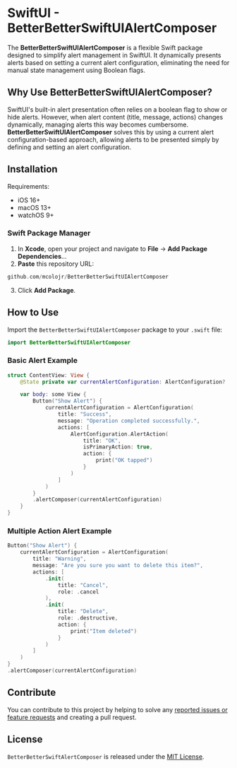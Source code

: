 # SwiftUI - BetterBetterSwiftUIAlertComposer

The **BetterBetterSwiftUIAlertComposer** is a flexible Swift package designed to simplify alert management in SwiftUI. 
It dynamically presents alerts based on setting a current alert configuration, eliminating the need for manual state management using Boolean flags.

## Why Use BetterBetterSwiftUIAlertComposer?

SwiftUI's built-in alert presentation often relies on a boolean flag to show or hide alerts. However, when alert content (title, message, actions) changes dynamically, managing alerts this way becomes cumbersome. 
**BetterBetterSwiftUIAlertComposer** solves this by using a current alert configuration-based approach, allowing alerts to be presented simply by defining and setting an alert configuration.


## Installation
Requirements:

- iOS 16+
- macOS 13+
- watchOS 9+

### Swift Package Manager
1. In **Xcode**, open your project and navigate to **File** → **Add Package Dependencies**...
2. **Paste** this repository URL:

```swift
github.com/mcolojr/BetterBetterSwiftUIAlertComposer
```

3. Click **Add Package**.

## How to Use
Import the `BetterBetterSwiftUIAlertComposer` package to your `.swift` file:

```swift
import BetterBetterSwiftUIAlertComposer
```

### Basic Alert Example

```swift
struct ContentView: View {
    @State private var currentAlertConfiguration: AlertConfiguration?

    var body: some View {
        Button("Show Alert") {
            currentAlertConfiguration = AlertConfiguration(
                title: "Success",
                message: "Operation completed successfully.",
                actions: [
                    AlertConfiguration.AlertAction(
                        title: "OK",
                        isPrimaryAction: true,
                        action: { 
                            print("OK tapped")
                        }
                    )
                ]
            )
        }
        .alertComposer(currentAlertConfiguration)
    }
}
```

### Multiple Action Alert Example

```swift
Button("Show Alert") {
    currentAlertConfiguration = AlertConfiguration(
        title: "Warning",
        message: "Are you sure you want to delete this item?",
        actions: [
            .init(
                title: "Cancel",
                role: .cancel
            ),
            .init(
                title: "Delete",
                role: .destructive,
                action: { 
                    print("Item deleted")
                }
            )
        ]
    )
}
.alertComposer(currentAlertConfiguration)
```

## Contribute
You can contribute to this project by helping to solve any [reported issues or feature requests](https://github.com/mcolojr/BetterBetterSwiftUIAlertComposer/issues) and creating a pull request.

## License
`BetterBetterSwiftAlertComposer` is released under the [MIT License](https://github.com/mcolojr/BetterBetterSwiftUIAlertComposer/blob/main/LICENSE).
